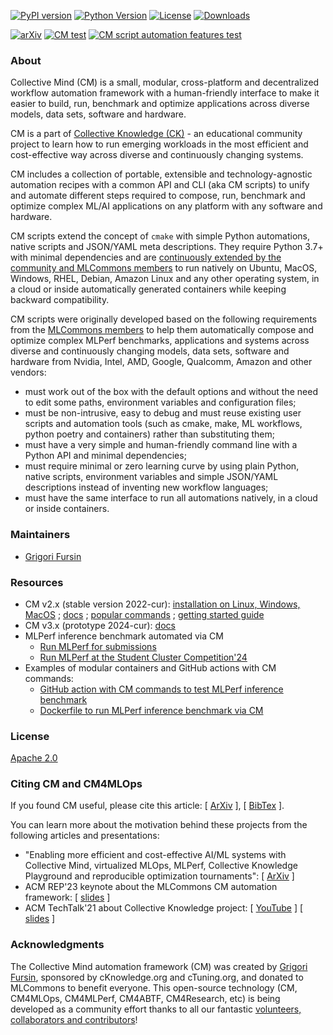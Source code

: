 [![PyPI version](https://badge.fury.io/py/cmind.svg)](https://pepy.tech/project/cmind)
[![Python Version](https://img.shields.io/badge/python-3+-blue.svg)](https://github.com/mlcommons/ck/tree/master/cm/cmind)
[![License](https://img.shields.io/badge/License-Apache%202.0-green)](LICENSE.md)
[![Downloads](https://static.pepy.tech/badge/cmind)](https://pepy.tech/project/cmind)

[![arXiv](https://img.shields.io/badge/arXiv-2406.16791-b31b1b.svg)](https://arxiv.org/abs/2406.16791)
[![CM test](https://github.com/mlcommons/ck/actions/workflows/test-cm.yml/badge.svg)](https://github.com/mlcommons/ck/actions/workflows/test-cm.yml)
[![CM script automation features test](https://github.com/mlcommons/ck/actions/workflows/test-cm-script-features.yml/badge.svg)](https://github.com/mlcommons/ck/actions/workflows/test-cm-script-features.yml)

### About

Collective Mind (CM) is a small, modular, cross-platform and decentralized workflow automation framework 
with a human-friendly interface to make it easier to build, run, benchmark and optimize applications 
across diverse models, data sets, software and hardware.

CM is a part of [Collective Knowledge (CK)](https://github.com/mlcommons/ck) - 
an educational community project to learn how to run emerging workloads 
in the most efficient and cost-effective way across diverse 
and continuously changing systems.

CM includes a collection of portable, extensible and technology-agnostic automation recipes
with a common API and CLI (aka CM scripts) to unify and automate different steps 
required to compose, run, benchmark and optimize complex ML/AI applications 
on any platform with any software and hardware. 

CM scripts extend the concept of `cmake` with simple Python automations, native scripts
and JSON/YAML meta descriptions. They require Python 3.7+ with minimal dependencies and are 
[continuously extended by the community and MLCommons members](https://github.com/mlcommons/ck/blob/master/CONTRIBUTING.md)
to run natively on Ubuntu, MacOS, Windows, RHEL, Debian, Amazon Linux
and any other operating system, in a cloud or inside automatically generated containers
while keeping backward compatibility.

CM scripts were originally developed based on the following requirements from the
[MLCommons members](https://mlcommons.org) 
to help them automatically compose and optimize complex MLPerf benchmarks, applications and systems
across diverse and continuously changing models, data sets, software and hardware
from Nvidia, Intel, AMD, Google, Qualcomm, Amazon and other vendors:
* must work out of the box with the default options and without the need to edit some paths, environment variables and configuration files;
* must be non-intrusive, easy to debug and must reuse existing 
  user scripts and automation tools (such as cmake, make, ML workflows, 
  python poetry and containers) rather than substituting them; 
* must have a very simple and human-friendly command line with a Python API and minimal dependencies;
* must require minimal or zero learning curve by using plain Python, native scripts, environment variables 
  and simple JSON/YAML descriptions instead of inventing new workflow languages;
* must have the same interface to run all automations natively, in a cloud or inside containers.

### Maintainers

* [Grigori Fursin](https://cKnowledge.org/gfursin)

### Resources

* CM v2.x (stable version 2022-cur): [installation on Linux, Windows, MacOS](https://access.cknowledge.org/playground/?action=install) ; 
  [docs](https://docs.mlcommons.org/ck) ; [popular commands](https://github.com/mlcommons/ck/tree/master/cm/docs/demos/some-cm-commands.md) ; 
  [getting started guide](https://github.com/mlcommons/ck/blob/master/docs/getting-started.md)
* CM v3.x (prototype 2024-cur): [docs](https://github.com/mlcommons/ck/tree/master/cm/docs/cmx)
* MLPerf inference benchmark automated via CM
  * [Run MLPerf for submissions](https://docs.mlcommons.org/inference)
  * [Run MLPerf at the Student Cluster Competition'24](https://docs.mlcommons.org/inference/benchmarks/text_to_image/reproducibility/scc24)
* Examples of modular containers and GitHub actions with CM commands:
  * [GitHub action with CM commands to test MLPerf inference benchmark](https://github.com/mlcommons/inference/blob/master/.github/workflows/test-bert.yml)
  * [Dockerfile to run MLPerf inference benchmark via CM](https://github.com/mlcommons/ck/blob/master/cm-mlops/script/app-mlperf-inference/dockerfiles/bert-99.9/ubuntu_22.04_python_onnxruntime_cpu.Dockerfile)

### License

[Apache 2.0](LICENSE.md)

### Citing CM and CM4MLOps

If you found CM useful, please cite this article: 
[ [ArXiv](https://arxiv.org/abs/2406.16791) ], [ [BibTex](https://github.com/mlcommons/ck/blob/master/citation.bib) ].

You can learn more about the motivation behind these projects from the following articles and presentations:

* "Enabling more efficient and cost-effective AI/ML systems with Collective Mind, virtualized MLOps, MLPerf, Collective Knowledge Playground and reproducible optimization tournaments": [ [ArXiv](https://arxiv.org/abs/2406.16791) ] 
* ACM REP'23 keynote about the MLCommons CM automation framework: [ [slides](https://doi.org/10.5281/zenodo.8105339) ] 
* ACM TechTalk'21 about Collective Knowledge project: [ [YouTube](https://www.youtube.com/watch?v=7zpeIVwICa4) ] [ [slides](https://learning.acm.org/binaries/content/assets/leaning-center/webinar-slides/2021/grigorifursin_techtalk_slides.pdf) ]

### Acknowledgments

The Collective Mind automation framework (CM) was created by [Grigori Fursin](https://cKnowledge.org/gfursin),
sponsored by cKnowledge.org and cTuning.org, and donated to MLCommons to benefit everyone. 
This open-source technology (CM, CM4MLOps, CM4MLPerf, CM4ABTF, CM4Research, etc)
is being developed as a community effort thanks to all our fantastic
[volunteers, collaborators and contributors](https://github.com/mlcommons/ck/blob/master/CONTRIBUTING.md)! 
